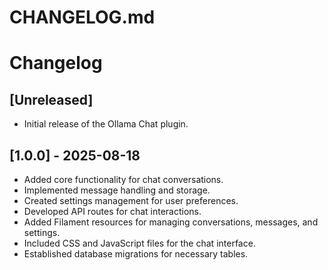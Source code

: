 # CHANGELOG.md

# Changelog

## [Unreleased]
- Initial release of the Ollama Chat plugin.

## [1.0.0] - 2025-08-18
- Added core functionality for chat conversations.
- Implemented message handling and storage.
- Created settings management for user preferences.
- Developed API routes for chat interactions.
- Added Filament resources for managing conversations, messages, and settings.
- Included CSS and JavaScript files for the chat interface.
- Established database migrations for necessary tables.